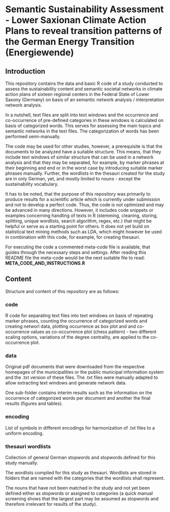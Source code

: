 # Semantic Sustainability Assessment - Lower Saxionan Climate Action Plans to reveal transition patterns of the German Energy Transition (Energiewende) 

## Introduction
This repository contains the data and basic R code of a study conducted to assess the sustainability content and semantic societal networks in climate action plans of sixteen regional centers in the Federal State of Lower Saxony (Germany) on basis of an semantic network analysis / interpretation network analysis.

In a nutshell, text files are split into text windows and the occurrence and co-occurrence of pre-defined categories in these windows is calculated on basis of categorized words. This serves for assessing the main topics and semantic networks in the text files. The categorization of words has been performed semi-manually.

The code may be used for other studies, however, a prerequisite is that the documents to be analyzed have a suitable structure. This means, that they include text windows of similar structure that can be used in a network analysis and that they may be separated, for example, by marker phrases at their beginning and end or in the worst case by introducing suitable marker phrases manually. Further, the wordlists in the thesauri created for the study are in only German, yet, and mostly limited to nouns - except the sustainability vocabulary.

It has to be noted, that the purpose of this repository was primarily to produce results for a scientific article which is currently under submission and not to develop a perfect code. Thus, the code is not optimized and may be advanced in many directions. However, it includes code snippets or examples concerning handling of texts in R (stemming, cleaning, storing, splitting, unique wordlists, search algorithm, regex, etc.) that might be helpful or serve as a starting point for others. It does not yet build on statistical text mining methods such as LDA, which might however be used in combination with this code, for example, for creating thesauri.

For executing the code a commented meta-code file is available, that guides through the necessary steps and settings. After reading this README file the meta-code would be the next suitable file to read:
**META_CODE_AND_INSTRUCTIONS.R**

## Content
Structure and content of this repository are as follows:

### code
R code for separating text files into text windows on basis of repeating marker phrases, counting the occurrence of categorized words and creating networl data, plotting occurrence as box plot and and co-occurrence values as co-occurrence plot (chess pattern) - two different scaling options, variations of the degree centrality, are applied to the co-occurrence plot.

### data
Original pdf documents that were downloaded from the respective homepages of the municipalities or the public municipal information system and the .txt version of these files. The .txt files were manually adapted to allow extracting text windows and generate network data.

One sub-folder contains interim results such as the information on the occurrence of categorized words per document and another the final results (figures and tables).

### encoding
List of symbols in different encodings for harmonization of .txt files to a uniform encoding.

### thesauri wordlists
Collection of general German stopwords and stopwords defined for this study manually. 

The wordlists compiled for this study as thesauri. Wordlists are stored in folders that are named with the categories that the wordlists shall represent.

The nouns that have not been matched in the study and not yet been defined either as stopwords or assigned to categories (a quick manual screening shows that the largest part may be assumed as stopwords and therefore irrelevant for results of the study).



